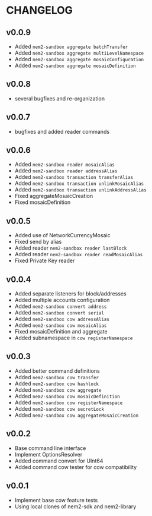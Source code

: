 # CHANGELOG

## v0.0.9

- Added `nem2-sandbox aggregate batchTransfer`
- Added `nem2-sandbox aggregate multiLevelNamespace`
- Added `nem2-sandbox aggregate mosaicConfiguration`
- Added `nem2-sandbox aggregate mosaicDefinition`

## v0.0.8

- several bugfixes and re-organization

## v0.0.7

- bugfixes and added reader commands

## v0.0.6

- Added `nem2-sandbox reader mosaicAlias`
- Added `nem2-sandbox reader addressAlias`
- Added `nem2-sandbox transaction transferAlias`
- Added `nem2-sandbox transaction unlinkMosaicAlias`
- Added `nem2-sandbox transaction unlinkAddressAlias`
- Fíxed aggregateMosaicCreation
- Fixed mosaicDefinition

## v0.0.5
- Added use of NetworkCurrencyMosaic
- Fixed send by alias
- Added reader `nem2-sandbox reader lastBlock`
- Added reader `nem2-sandbox reader readMosaicAlias`
- Fixed Private Key reader

## v0.0.4

- Added separate listeners for block/addresses
- Added multiple accounts configuration
- Added `nem2-sandbox convert address`
- Added `nem2-sandbox convert serial`
- Added `nem2-sandbox cow addressAlias`
- Added `nem2-sandbox cow mosaicAlias`
- Fixed mosaicDefinition and aggregate
- Added subnamespace in `cow registerNamespace`

## v0.0.3

- Added better command definitions
- Added `nem2-sandbox cow transfer`
- Added `nem2-sandbox cow hashlock`
- Added `nem2-sandbox cow aggregate`
- Added `nem2-sandbox cow mosaicDefinition`
- Added `nem2-sandbox cow registerNamespace`
- Added `nem2-sandbox cow secretLock`
- Added `nem2-sandbox cow aggregateMosaicCreation`

## v0.0.2

- Base command line interface
- Implement OptionsResolver
- Added command convert for UInt64
- Added command cow tester for cow compatibility

## v0.0.1

- Implement base cow feature tests
- Using local clones of nem2-sdk and nem2-library
